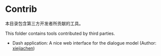 # Contrib

本目录包含第三方开发者所贡献的工具。

This folder contains tools contributed by third parties.

* Dash application: A nice web interface for the dialogue model (Author: [xiejiachen](https://github.com/xiejiachen))

